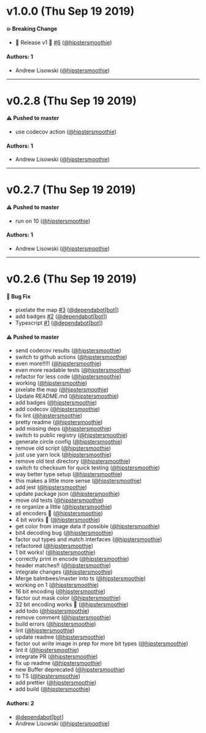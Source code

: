 # v1.0.0 (Thu Sep 19 2019)

#### 💥  Breaking Change

- 🍾 Release v1 🍾 [#6](https://github.com/hipstersmoothie/bmp-ts/pull/6) ([@hipstersmoothie](https://github.com/hipstersmoothie))

#### Authors: 1

- Andrew Lisowski ([@hipstersmoothie](https://github.com/hipstersmoothie))

---

# v0.2.8 (Thu Sep 19 2019)

#### ⚠️  Pushed to master

- use codecov action  ([@hipstersmoothie](https://github.com/hipstersmoothie))

#### Authors: 1

- Andrew Lisowski ([@hipstersmoothie](https://github.com/hipstersmoothie))

---

# v0.2.7 (Thu Sep 19 2019)

#### ⚠️  Pushed to master

- run on 10  ([@hipstersmoothie](https://github.com/hipstersmoothie))

#### Authors: 1

- Andrew Lisowski ([@hipstersmoothie](https://github.com/hipstersmoothie))

---

# v0.2.6 (Thu Sep 19 2019)

#### 🐛  Bug Fix

- pixelate the map [#3](https://github.com/hipstersmoothie/bmp-ts/pull/3) ([@dependabot[bot]](https://github.com/dependabot[bot]))
- add badges [#2](https://github.com/hipstersmoothie/bmp-ts/pull/2) ([@dependabot[bot]](https://github.com/dependabot[bot]))
- Typescript [#1](https://github.com/hipstersmoothie/bmp-ts/pull/1) ([@dependabot[bot]](https://github.com/dependabot[bot]))

#### ⚠️  Pushed to master

- send codecov results  ([@hipstersmoothie](https://github.com/hipstersmoothie))
- switch to github actions  ([@hipstersmoothie](https://github.com/hipstersmoothie))
- even more!!!!!  ([@hipstersmoothie](https://github.com/hipstersmoothie))
- even more readable tests  ([@hipstersmoothie](https://github.com/hipstersmoothie))
- refactor for less code  ([@hipstersmoothie](https://github.com/hipstersmoothie))
- working  ([@hipstersmoothie](https://github.com/hipstersmoothie))
- pixelate the map  ([@hipstersmoothie](https://github.com/hipstersmoothie))
- Update README.md  ([@hipstersmoothie](https://github.com/hipstersmoothie))
- add badges  ([@hipstersmoothie](https://github.com/hipstersmoothie))
- add codecov  ([@hipstersmoothie](https://github.com/hipstersmoothie))
- fix lint  ([@hipstersmoothie](https://github.com/hipstersmoothie))
- pretty readme  ([@hipstersmoothie](https://github.com/hipstersmoothie))
- add missing deps  ([@hipstersmoothie](https://github.com/hipstersmoothie))
- switch to public registry  ([@hipstersmoothie](https://github.com/hipstersmoothie))
- generate circle config  ([@hipstersmoothie](https://github.com/hipstersmoothie))
- remove old script  ([@hipstersmoothie](https://github.com/hipstersmoothie))
- just use yarn lock  ([@hipstersmoothie](https://github.com/hipstersmoothie))
- remove old test directory  ([@hipstersmoothie](https://github.com/hipstersmoothie))
- switch to checksum for quick testing  ([@hipstersmoothie](https://github.com/hipstersmoothie))
- way better type setup  ([@hipstersmoothie](https://github.com/hipstersmoothie))
- this makes a little more sense  ([@hipstersmoothie](https://github.com/hipstersmoothie))
- add jest  ([@hipstersmoothie](https://github.com/hipstersmoothie))
- update package json  ([@hipstersmoothie](https://github.com/hipstersmoothie))
- move old tests  ([@hipstersmoothie](https://github.com/hipstersmoothie))
- re organize a little  ([@hipstersmoothie](https://github.com/hipstersmoothie))
- all encoders :tada:  ([@hipstersmoothie](https://github.com/hipstersmoothie))
- 4 bit works :tada:  ([@hipstersmoothie](https://github.com/hipstersmoothie))
- get color from image data if possible  ([@hipstersmoothie](https://github.com/hipstersmoothie))
- bit4 decoding bug  ([@hipstersmoothie](https://github.com/hipstersmoothie))
- factor out types and match interfaces  ([@hipstersmoothie](https://github.com/hipstersmoothie))
- refactored  ([@hipstersmoothie](https://github.com/hipstersmoothie))
- 1 bit works!  ([@hipstersmoothie](https://github.com/hipstersmoothie))
- correctly print in encode  ([@hipstersmoothie](https://github.com/hipstersmoothie))
- header matches!!  ([@hipstersmoothie](https://github.com/hipstersmoothie))
- integrate changes  ([@hipstersmoothie](https://github.com/hipstersmoothie))
- Merge balmbees/master into ts  ([@hipstersmoothie](https://github.com/hipstersmoothie))
- working on 1  ([@hipstersmoothie](https://github.com/hipstersmoothie))
- 16 bit encoding  ([@hipstersmoothie](https://github.com/hipstersmoothie))
- factor out mask color  ([@hipstersmoothie](https://github.com/hipstersmoothie))
- 32 bit encoding works :tada:  ([@hipstersmoothie](https://github.com/hipstersmoothie))
- add todo  ([@hipstersmoothie](https://github.com/hipstersmoothie))
- remove comment  ([@hipstersmoothie](https://github.com/hipstersmoothie))
- build errors  ([@hipstersmoothie](https://github.com/hipstersmoothie))
- lint  ([@hipstersmoothie](https://github.com/hipstersmoothie))
- update readme  ([@hipstersmoothie](https://github.com/hipstersmoothie))
- factor out write image in prep for more bit types  ([@hipstersmoothie](https://github.com/hipstersmoothie))
- lint it  ([@hipstersmoothie](https://github.com/hipstersmoothie))
- integrate PR  ([@hipstersmoothie](https://github.com/hipstersmoothie))
- fix up readme  ([@hipstersmoothie](https://github.com/hipstersmoothie))
- new Buffer deprecated  ([@hipstersmoothie](https://github.com/hipstersmoothie))
- to TS  ([@hipstersmoothie](https://github.com/hipstersmoothie))
- add prettier  ([@hipstersmoothie](https://github.com/hipstersmoothie))
- add build  ([@hipstersmoothie](https://github.com/hipstersmoothie))

#### Authors: 2

- [@dependabot[bot]](https://github.com/dependabot[bot])
- Andrew Lisowski ([@hipstersmoothie](https://github.com/hipstersmoothie))